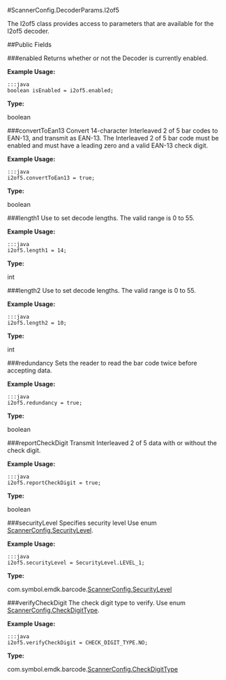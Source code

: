 #ScannerConfig.DecoderParams.I2of5

The I2of5 class provides access to parameters that are available for the I2of5 decoder.

##Public Fields

###enabled
Returns whether or not the Decoder is currently enabled.

**Example Usage:**

    :::java
    boolean isEnabled = i2of5.enabled;


**Type:**

boolean


###convertToEan13
Convert 14-character Interleaved 2 of 5 bar codes to EAN-13, and transmit as EAN-13. The Interleaved 2 of 5 bar code must be enabled and must have a leading zero and a valid EAN-13 check digit.

**Example Usage:**

    :::java
    i2of5.convertToEan13 = true;

**Type:**

boolean

###length1
Use to set decode lengths. The valid range is 0 to 55.

**Example Usage:**

    :::java
    i2of5.length1 = 14;

**Type:**

int

###length2
Use to set decode lengths. The valid range is 0 to 55.

**Example Usage:**

    :::java
    i2of5.length2 = 10;

**Type:**

int

###redundancy
Sets the reader to read the bar code twice before accepting data.

**Example Usage:**

    :::java
    i2of5.redundancy = true;

**Type:**

boolean

###reportCheckDigit
Transmit Interleaved 2 of 5 data with or without the check digit.

**Example Usage:**

    :::java
    i2of5.reportCheckDigit = true;

**Type:**

boolean

###securityLevel
Specifies security level Use enum [ScannerConfig.SecurityLevel](ScannerConfig#ScannerConfig.SecurityLevel).

**Example Usage:**

    :::java
    i2of5.securityLevel = SecurityLevel.LEVEL_1;

**Type:**

com.symbol.emdk.barcode.[ScannerConfig.SecurityLevel](ScannerConfig#ScannerConfig.SecurityLevel)

###verifyCheckDigit
The check digit type to verify. Use enum [ScannerConfig.CheckDigitType](ScannerConfig#ScannerConfig.CheckDigitType).

**Example Usage:**

    :::java
    i2of5.verifyCheckDigit = CHECK_DIGIT_TYPE.NO;

**Type:**

com.symbol.emdk.barcode.[ScannerConfig.CheckDigitType](ScannerConfig#ScannerConfig.CheckDigitType)